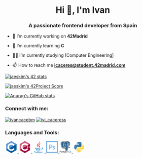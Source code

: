 <h1 align="center">Hi 👋, I'm Ivan</h1>
<h3 align="center">A passionate frontend developer from Spain</h3>

- 🔭 I’m currently working on **42Madrid**

- 🌱 I’m currently learning **C**

- 👨‍💻 I’m currently studying [Computer Engineering]

- 📫 How to reach me **icaceres@student.42madrid.com**

[![jaeskim's 42 stats](https://badge42.herokuapp.com/api/stats/icaceres)](https://github.com/JaeSeoKim/badge42)

[![jaeskim's 42Project Score](https://badge42.herokuapp.com/api/project/icaceres/Libft)](https://github.com/JaeSeoKim/badge42)

[![Anurag's GitHub stats](https://github-readme-stats.vercel.app/api?username=icaceresg)](https://github.com/anuraghazra/github-readme-stats)

<h3 align="left">Connect with me:</h3>
<p align="left">
<a href="https://twitter.com/ivancacebm" target="blank"><img align="center" src="https://raw.githubusercontent.com/rahuldkjain/github-profile-readme-generator/master/src/images/icons/Social/twitter.svg" alt="ivancacebm" height="30" width="40" /></a>
<a href="https://instagram.com/ivi_caceress" target="blank"><img align="center" src="https://raw.githubusercontent.com/rahuldkjain/github-profile-readme-generator/master/src/images/icons/Social/instagram.svg" alt="ivi_caceress" height="30" width="40" /></a>
</p>

<h3 align="left">Languages and Tools:</h3>
<p align="left"> <a href="https://www.cprogramming.com/" target="_blank"> <img src="https://raw.githubusercontent.com/devicons/devicon/master/icons/c/c-original.svg" alt="c" width="40" height="40"/> </a> <a href="https://www.w3schools.com/cpp/" target="_blank"> <img src="https://raw.githubusercontent.com/devicons/devicon/master/icons/cplusplus/cplusplus-original.svg" alt="cplusplus" width="40" height="40"/> </a> <a href="https://www.java.com" target="_blank"> <img src="https://raw.githubusercontent.com/devicons/devicon/master/icons/java/java-original.svg" alt="java" width="40" height="40"/> </a> <a href="https://www.photoshop.com/en" target="_blank"> <img src="https://raw.githubusercontent.com/devicons/devicon/master/icons/photoshop/photoshop-line.svg" alt="photoshop" width="40" height="40"/> </a> <a href="https://www.postgresql.org" target="_blank"> <img src="https://raw.githubusercontent.com/devicons/devicon/master/icons/postgresql/postgresql-original-wordmark.svg" alt="postgresql" width="40" height="40"/> </a> <a href="https://www.python.org" target="_blank"> <img src="https://raw.githubusercontent.com/devicons/devicon/master/icons/python/python-original.svg" alt="python" width="40" height="40"/> </a> </p>

